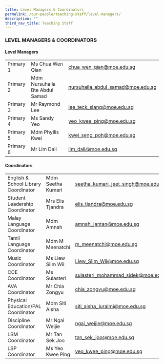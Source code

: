 ```yaml
---
title: Level Managers & Coordinators
permalink: /our-people/teaching-staff/level-managers/
description: ""
third_nav_title: Teaching Staff
---
```

### LEVEL MANAGERS & COORDINATORS

#### Level Managers

| | | |
|---|---|---|
| Primary 1  | Ms Chua Wen Qian  | [chua\_wen\_qian@moe.edu.sg](mailto:chua\_wen\_qian@moe.edu.sg)   |
| Primary 2 | Mdm Nursuhaila Bte Abdul Samad | [nursuhaila\_abdul\_samad@moe.edu.sg](mailto:nursuhaila_abdul_samad@moe.edu.sg)  |
| Primary 3 |  Mr Raymond Lee | [lee\_teck\_siang@moe.edu.sg](mailto:lee\_teck\_siang@moe.edu.sg)|
| Primary 4 | Ms Sandy Yeo | [yeo_kwee_ping@moe.edu.sg](mailto:yeo_kwee_ping@moe.edu.sg)  |
| Primary 5 | Mdm Phyllis Kwei | [kwei\_seng\_poh@moe.edu.sg](mailto:kwei\_seng\_poh@moe.edu.sg)  |
| Primary 6 | Mr Lim Dali  | [lim\_dali@moe.edu.sg](mailto:lim\_dali@moe.edu.sg)

#### Coordinators

| | | |
|---	|---	|---	|
| English & School Library Coordinator 	| Mdm Seetha Kumari 	| [seetha\_kumari\_jeet\_singh@moe.edu.sg](mailto:seetha_kumari_jeet_singh@moe.edu.sg) 	|
| Student Leadership Coordinator  	| Mrs Elis Tjandra  	| [elis\_tjandra@moe.edu.sg](mailto:elis_tjandra@moe.edu.sg) 	|
| Malay Language Coordinator 	| Mdm Amnah 	| [amnah\_jantan@moe.edu.sg](mailto:amnah_jantan@moe.edu.sg) 	|
| Tamil Language Coordinator 	| Mdm M Meenatchi 	| [m\_meenatchi@moe.edu.sg](mailto:m_meenatchi@moe.edu.sg) 	|
| Music Coordinator 	| Ms Liew Siim Wii 	| [Liew\_Siim\_Wii@moe.edu.sg](mailto:Liew_Siim_Wii@schools.gov.sg) 	|
| CCE Coordinator 	| Ms Sulasteri 	| [sulasteri\_mohammad\_sidek@moe.edu.sg](mailto:sulasteri_mohammad_sidek@moe.edu.sg) 	 	|
| AVA Coordinator 	| Mr Chia Zongyu 	| [chia\_zongyu@moe.edu.sg](mailto:chia_zongyu@moe.edu.sg)	|
| Physical Education/PAL Coordinator 	| Mdm Siti Aisha 	| [siti\_aisha\_juraimi@moe.edu.sg](mailto:siti_aisha_juraimi@moe.edu.sg) 	|
| Discipline Coordinator 	| Mr Ngai Weijie 	| [ngai\_weijie@moe.edu.sg](mailto:ngai_weijie@moe.edu.sg) 	|
| LSM Coordinator 	| Mr Tan Sek Joo 	| [tan\_sek\_joo@moe.edu.sg](mailto:tan_sek_joo@moe.edu.sg)	|
| LSP Coordinator 	| Ms Yeo Kwee Ping 	| 	[yeo\_kwee\_ping@moe.edu.sg](mailto:yeo_kwee_ping@moe.edu.sg) 	|